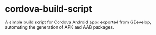 # cordova-build-script
A simple build script for Cordova Android apps exported from GDevelop, automating the generation of APK and AAB packages.
